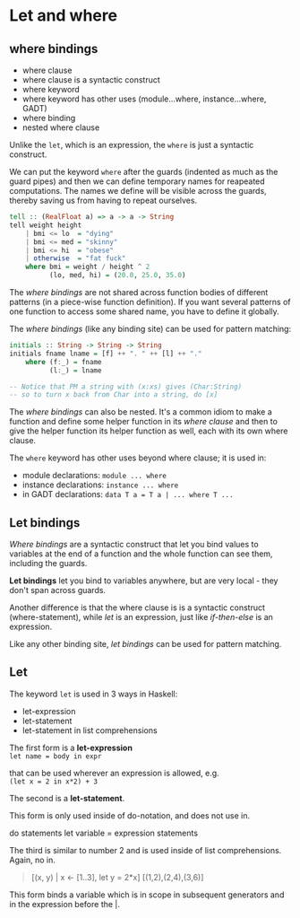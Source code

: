 # Let and where


## where bindings

- where clause
- where clause is a syntactic construct
- where keyword
- where keyword has other uses (module...where, instance...where, GADT)
- where binding
- nested where clause


Unlike the `let`, which is an expression, the `where` is just a syntactic construct.

We can put the keyword `where` after the guards (indented as much as the guard pipes) and then we can define temporary names for reapeated computations. The names we define will be visible across the guards, thereby saving us from having to repeat ourselves.

```hs
tell :: (RealFloat a) => a -> a -> String
tell weight height
    | bmi <= lo  = "dying"
    | bmi <= med = "skinny"
    | bmi <= hi  = "obese"
    | otherwise  = "fat fuck"
    where bmi = weight / height ^ 2
          (lo, med, hi) = (20.0, 25.0, 35.0)
```

The *where bindings* are not shared across function bodies of different patterns (in a piece-wise function definition). If you want several patterns of one function to access some shared name, you have to define it globally.

The *where bindings* (like any binding site) can be used for pattern matching:

```hs
initials :: String -> String -> String
initials fname lname = [f] ++ ". " ++ [l] ++ "."
    where (f:_) = fname
          (l:_) = lname

-- Notice that PM a string with (x:xs) gives (Char:String)
-- so to turn x back from Char into a string, do [x]
```

The *where bindings* can also be nested. It's a common idiom to make a function and define some helper function in its *where clause* and then to give the helper function its helper function as well, each with its own where clause.


The `where` keyword has other uses beyond where clause; it is used in:
- module declarations: `module ... where`
- instance declarations: `instance ... where`
- in GADT declarations: `data T a = T a | ... where T ...`


## Let bindings

*Where bindings* are a syntactic construct that let you bind values to variables at the end of a function and the whole function can see them, including the guards.

**Let bindings** let you bind to variables anywhere, but are very local - they don't span across guards.

Another difference is that the where clause is is a syntactic construct (where-statement), while *let* is an expression, just like *if-then-else* is an expression.

Like any other binding site, *let bindings* can be used for pattern matching.




## Let

The keyword `let` is used in 3 ways in Haskell:
- let-expression
- let-statement
- let-statement in list comprehensions


The first form is a **let-expression**    
`let name = body in expr`

that can be used wherever an expression is allowed, e.g.    
`(let x = 2 in x*2) + 3`


The second is a **let-statement**.

This form is only used inside of do-notation, and does not use in.

do statements
   let variable = expression
   statements


The third is similar to number 2 and is used inside of list comprehensions. Again, no in.

> [(x, y) | x <- [1..3], let y = 2*x]
[(1,2),(2,4),(3,6)]

This form binds a variable which is in scope in subsequent generators and in the expression before the |.
